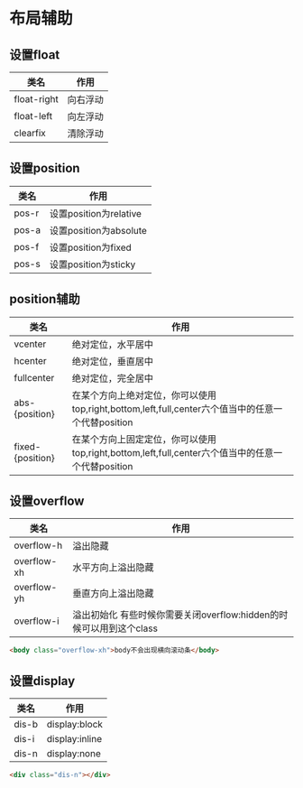 # 布局辅助
## 设置float


| 类名        | 作用     |
| ----------- | -------- |
| float-right | 向右浮动 |
| float-left  | 向左浮动 |
| clearfix    | 清除浮动 |



## 设置position
| 类名 | 作用 |
| ---- | ---- |
|pos-r      | 设置position为relative |
|pos-a      | 设置position为absolute |
|pos-f      | 设置position为fixed |
|pos-s      | 设置position为sticky |

## position辅助

|   类名   |   作用   |
| ---- | ---- |
|vcenter|绝对定位，水平居中|
|hcenter|绝对定位，垂直居中|
|fullcenter|绝对定位，完全居中|
|abs-{position}|在某个方向上绝对定位，你可以使用top,right,bottom,left,full,center六个值当中的任意一个代替position|
|fixed-{position}|在某个方向上固定定位，你可以使用top,right,bottom,left,full,center六个值当中的任意一个代替position|

## 设置overflow
|   类名   |   作用   |
| ---- | ---- |
|overflow-h|溢出隐藏|
|overflow-xh|水平方向上溢出隐藏|
|overflow-yh|垂直方向上溢出隐藏|
|overflow-i|溢出初始化 有些时候你需要关闭overflow:hidden的时候可以用到这个class|
```html
<body class="overflow-xh">body不会出现横向滚动条</body>
```
## 设置display
|   类名   |   作用   |
| ---- | ---- |
|dis-b|display:block|
|dis-i|display:inline|
|dis-n|display:none|
```html
<div class="dis-n"></div>
```